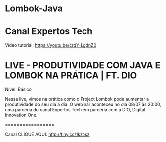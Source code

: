 # Lombok-Java

# Canal Expertos Tech
Vídeo tutorial: https://youtu.be/crqY-LgdnZ0

# LIVE - PRODUTIVIDADE COM JAVA E LOMBOK NA PRÁTICA | FT. DIO
Nível: Básico

Nessa live, vimos na prática como o Project Lombok pode aumentar a produtividade do seu dia a dia. O webinar aconteceu no dia 08/07 às 20:00, uma parceria do canal Expertos Tech em parceria com a DIO, Digital Innovation One.

=================

Canal CLIQUE AQUI: http://tiny.cc/1kzosz
